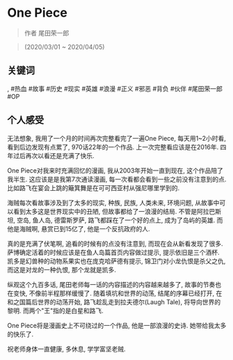 # One Piece

> 作者 尾田荣一郎

> (2020/03/01 \~ 2020/04/05)

## 关键词
, #热血 #故事 #历史 #现实 #英雄 #浪漫 #正义 #邪恶 #背负 #伙伴 #尾田荣一郎 #OP

## 个人感受

无法想象, 我用了一个月的时间再次完整看完了一遍One Piece, 每天用1\~2小时看, 看到后边发现有点累了, 970话22年的一个作品. 上一次完整看应该是在2016年. 四年过后再次以看还是充满了快乐.

One Piece对我来时充满回忆的漫画, 我从2003年开始一直到现在, 这个作品陪了我半生. 这应该是是我第7次通读漫画, 每一次看都会看到一些之前没有注意到的点. 比如路飞在宴会上跳的簸箕舞是在可可西亚村从强尼哪里学到的.

海贼每次看故事涉及到了太多的现实, 种族, 民族, 人类未来, 环境问题, 从故事中可以看到太多这是世界现实中的丑陋, 但故事都给了一浪漫的结局. 不管是阿拉巴斯坦, 空岛, 鱼人岛, 德雷斯罗萨, 路飞都踩在了一个好的点上, 成为了岛屿的英雄. 而他是海贼啊, 悬赏已到15亿了, 他是一个反抗政府的人.

真的是充满了伏笔啊, 追看的时候有的点没有注意到, 而现在会从新看发现了很多. 萨博确定活着的时候应该是在鱼人岛篇首页内容做过提示, 提示依旧是三个酒杯. 凯多是幻兽种的动物系果实也在庞克哈萨德有提示, 锦卫门对小龙仇恨是杀父之仇, 而这是对龙的一种仇恨, 那个龙就是凯多.

纵观这个九百多话, 尾田老师每一话的内容描述的内容越来越多了, 故事的节奏也在变快, 不像前半程那样缓慢了. 随着填坑和世界的动荡, 结尾的序幕已经打开, 在和之国篇后世界的动荡开始, 路飞趁乱走到拉夫德尔(Laugh Tale), 将导向世界的黎明. 而两个"王"指的是白星和路飞.

One Piece将是漫画史上不可绕过的一个作品, 他是一部浪漫的史诗. 她带给我太多的快乐了.

祝老师身体一直健康, 多休息, 学学富坚老贼.
